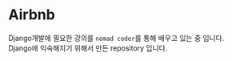 # Airbnb
Django개발에 필요한 강의를 `nomad coder`를 통해 배우고 있는 중 입니다.  
Django에 익숙해지기 위해서 만든 repository 입니다.  
